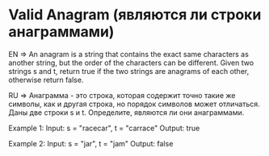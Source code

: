 # Valid Anagram (являются ли строки анаграммами)

EN => An anagram is a string that contains the exact same characters as another string, but the order of the characters can be different.
Given two strings s and t, return true if the two strings are anagrams of each other, otherwise return false.

RU => Анаграмма - это строка, которая содержит точно такие же символы, как и другая строка, но порядок символов может отличаться.
Даны две строки s и t. Определите, являются ли они анаграммами.

Example 1:
Input: s = "racecar", t = "carrace"
Output: true

Example 2:
Input: s = "jar", t = "jam"
Output: false
